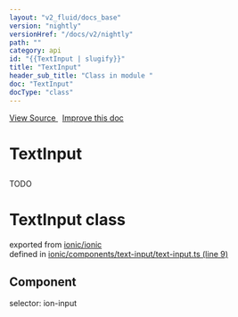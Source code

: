 ```yaml
---
layout: "v2_fluid/docs_base"
version: "nightly"
versionHref: "/docs/v2/nightly"
path: ""
category: api
id: "{{TextInput | slugify}}"
title: "TextInput"
header_sub_title: "Class in module "
doc: "TextInput"
docType: "class"
---
```



<div class="improve-docs">
  <a href='http://github.com/driftyco/ionic2/tree/master/ionic/components/text-input/text-input.ts#L8'>
    View Source
  </a>
  &nbsp;
  <a href='http://github.com/driftyco/ionic2/edit/master/ionic/components/text-input/text-input.ts#L8'>
    Improve this doc
  </a>
</div>




<h1 class="api-title">

  TextInput



</h1>





<p>TODO</p>


<h1 class="class export">TextInput <span class="type">class</span></h1>
<p class="module">exported from <a href='undefined'>ionic/ionic</a><br/>
defined in <a href="https://github.com/driftyco/ionic2/tree/master/ionic/components/text-input/text-input.ts#L9-L369">ionic/components/text-input/text-input.ts (line 9)</a>
</p>
<h2>Component</h2>
  <span>selector: ion-input</span>



